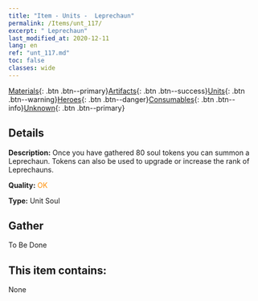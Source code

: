 ```yaml
---
title: "Item - Units -  Leprechaun"
permalink: /Items/unt_117/
excerpt: " Leprechaun"
last_modified_at: 2020-12-11
lang: en
ref: "unt_117.md"
toc: false
classes: wide
---
```

 [Materials](/Items/){: .btn .btn--primary}[Artifacts](/Items/Artifacts/){: .btn .btn--success}[Units](/Items/Units/){: .btn .btn--warning}[Heroes](/Items/Heroes/){: .btn .btn--danger}[Consumables](/Items/Consumables/){: .btn .btn--info}[Unknown](/Items/Unknown/){: .btn .btn--primary}

## Details
 **Description:** Once you have gathered 80 soul tokens you can summon a Leprechaun. Tokens can also be used to upgrade or increase the rank of Leprechauns.

 **Quality:** <span style="color: #FF8C00">OK</span>

 **Type:** Unit Soul

## Gather

  To Be Done

## This item contains:

  None

